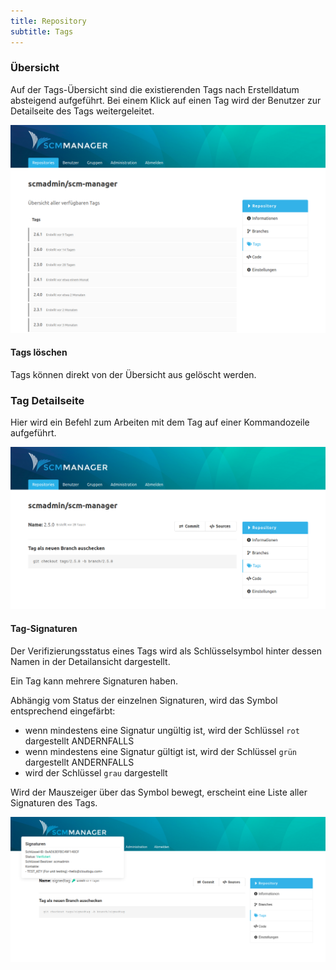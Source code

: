 ```yaml
---
title: Repository
subtitle: Tags
---
```

### Übersicht
Auf der Tags-Übersicht sind die existierenden Tags nach Erstelldatum absteigend aufgeführt. Bei einem Klick auf einen Tag wird der Benutzer zur Detailseite des Tags weitergeleitet. 

![Tags Übersicht](assets/repository-tags-overview.png)

#### Tags löschen
Tags können direkt von der Übersicht aus gelöscht werden.

### Tag Detailseite
Hier wird ein Befehl zum Arbeiten mit dem Tag auf einer Kommandozeile aufgeführt.

![Tag Detailseite](assets/repository-tag-detailView.png)

#### Tag-Signaturen
Der Verifizierungsstatus eines Tags wird als Schlüsselsymbol hinter dessen Namen in der Detailansicht dargestellt.

Ein Tag kann mehrere Signaturen haben.

Abhängig vom Status der einzelnen Signaturen, wird das Symbol entsprechend eingefärbt:
- wenn mindestens eine Signatur ungültig ist, wird der Schlüssel `rot` dargestellt ANDERNFALLS
- wenn mindestens eine Signatur gültigt ist, wird der Schlüssel `grün` dargestellt ANDERNFALLS
- wird der Schlüssel `grau` dargestellt

Wird der Mauszeiger über das Symbol bewegt, erscheint eine Liste aller Signaturen des Tags.

![Tag Signatures](assets/repository-tag-signatures.png)
